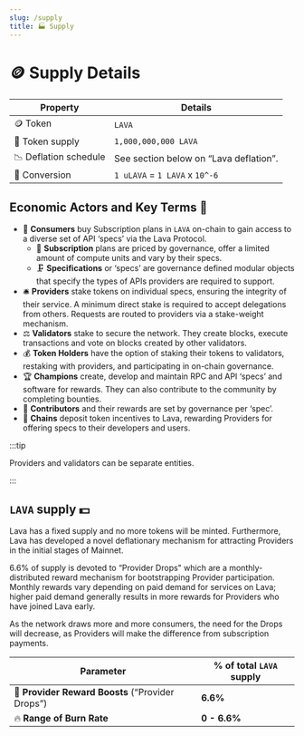 ```yaml
---
slug: /supply
title: 🏭 Supply
---
```


# 🪙 Supply Details

<center>

| Property                | Details                                            |
|-------------------------|----------------------------------------------------|
| 🪙 Token                   | `LAVA`                                               |
| 🔢 Token supply            | `1,000,000,000 LAVA`                                 |
| 📉 Deflation schedule      | See section below on “Lava deflation”. |
| 💱 Conversion              | `1 uLAVA` = `1 LAVA` x `10^-6`                           |

</center>

## Economic Actors and Key Terms 👤

- 🛒 **Consumers**  buy Subscription plans in `LAVA` on-chain to gain access to a diverse set of API ‘specs’ via the Lava Protocol.
    -  💸 **Subscription** plans are priced by governance, offer a limited amount of compute units and vary by their specs.
    -  🗜️ **Specifications** or ‘specs’ are governance defined modular objects that specify the types of APIs providers are required to support.
- 🛎️ **Providers** stake tokens on individual specs, ensuring the integrity of their service. A minimum direct stake is required to accept delegations from others. Requests are routed to providers via a stake-weight mechanism.
- ⚖️ **Validators** stake to secure the network. They create blocks, execute transactions and vote on blocks created by other validators.
- 💰 **Token Holders** have the option of staking their tokens to validators, restaking with providers, and participating in on-chain governance.
- 🏆 **Champions** create, develop and maintain RPC and API ‘specs’ and software for rewards. They can also contribute to the community by completing bounties.
- 🔨 **Contributors** and their rewards are set by governance per ‘spec’.
- 🔗 **Chains** deposit token incentives to Lava, rewarding Providers for offering specs to their developers and users.

:::tip

 Providers and validators can be separate entities.

:::

## `LAVA` supply 💵

Lava has a fixed supply and no more tokens will be minted. Furthermore, Lava has developed a novel deflationary mechanism for attracting Providers in the initial stages of Mainnet.

6.6% of supply is devoted to “Provider Drops" which are a monthly-distributed reward mechanism for bootstrapping Provider participation. Monthly rewards vary depending on paid demand for services on Lava; higher paid demand generally results in more rewards for Providers who have joined Lava early.

As the network draws more and more consumers, the need for the Drops will decrease, as Providers will make the difference from subscription payments.


| Parameter                               | % of total `LAVA` supply |
|-----------------------------------------|------------------------------------|
| 🚀 **Provider Reward Boosts** (“Provider Drops”)| **6.6%**          |
| 🔥 **Range of Burn Rate**                    | **0 - 6.6%**                    |
